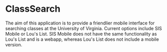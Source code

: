 # ClassSearch
The aim of this application is to provide a friendlier mobile interface for searching classes at the University of Virginia. Current options include SIS Mobile or Lou's List. SIS Mobile does not have the same functionality as Lou's List and is a webapp, whereas Lou's List does not include a mobile version.
